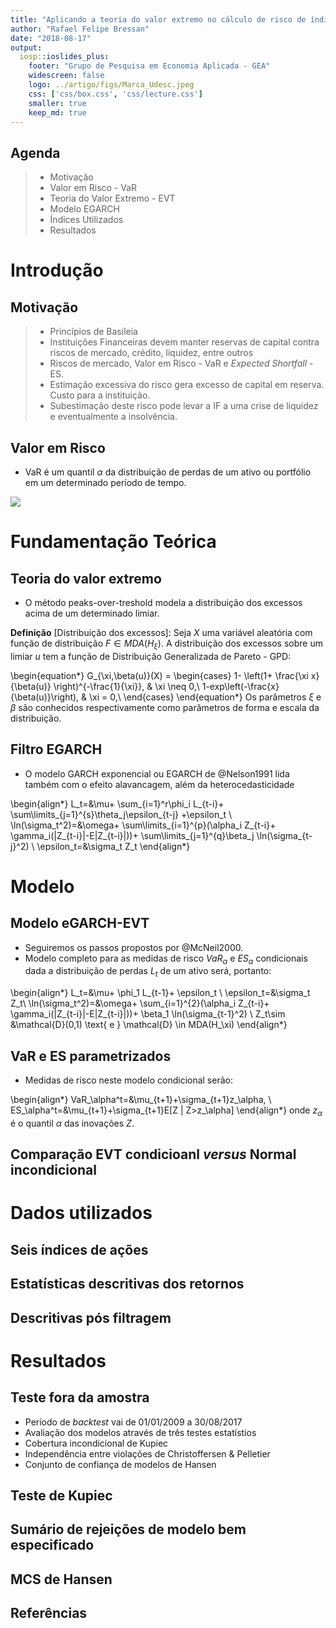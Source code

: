 ```yaml
---
title: "Aplicando a teoria do valor extremo no cálculo de risco de índices setoriais da Bovespa"
author: "Rafael Felipe Bressan"
date: "2018-08-17"
output:
  iosp::ioslides_plus:
    footer: "Grupo de Pesquisa em Economia Aplicada - GEA"
    widescreen: false
    logo: ../artigo/figs/Marca_Udesc.jpeg
    css: ['css/box.css', 'css/lecture.css']
    smaller: true
    keep_md: true
---
```




## Agenda

> - Motivação
> - Valor em Risco - VaR
> - Teoria do Valor Extremo - EVT
> - Modelo EGARCH
> - Índices Utilizados
> - Resultados

# Introdução

## Motivação 

> - Princípios de Basileia 
> - Instituições Financeiras devem manter reservas de capital contra riscos de mercado, crédito, liquidez, entre outros
> - Riscos de mercado,  Valor em Risco - VaR e *Expected Shortfall* - ES.
> - Estimação excessiva do risco gera excesso de capital em reserva. Custo para a instituição.
> - Subestimação deste risco pode levar a IF a uma crise de liquidez e eventualmente a insolvência.

## Valor em Risco

- VaR é um quantil $\alpha$ da distribuição de perdas de um ativo ou portfólio em um determinado período de tempo.


<div id = "var" class = " ">
<img src="apresentacao_iosp_files/figure-html/var-1.png" style="display: block; margin: auto;" />
</div>

# Fundamentação Teórica

## Teoria do valor extremo

- O método peaks-over-treshold modela a distribuição dos excessos acima de um determinado limiar.

**Definição** [Distribuição dos excessos]:
	Seja *X* uma variável aleatória com função de distribuição $F \in MDA(H_\xi)$. A distribuição dos excessos sobre um limiar *u* tem a função de Distribuição Generalizada de Pareto - GPD:

\begin{equation*}
  G_{\xi,\beta(u)}(X) = 
  \begin{cases}
    1- \left(1+ \frac{\xi x}{\beta(u)} \right)^{-\frac{1}{\xi}}, & \xi \neq 0,\\
    1-exp\left(-\frac{x}{\beta(u)}\right), & \xi = 0,\\
  \end{cases}
\end{equation*}
Os parâmetros $\xi$ e $\beta$ são conhecidos respectivamente como parâmetros de forma e escala da distribuição. 

## Filtro EGARCH

- O modelo GARCH exponencial ou EGARCH de @Nelson1991 lida também com o efeito alavancagem, além da heterocedasticidade

\begin{align*}
	L_t=&\mu+ \sum_{i=1}^r\phi_i L_{t-i}+ \sum\limits_{j=1}^{s}\theta_j\epsilon_{t-j} +\epsilon_t \\
	\ln(\sigma_t^2)=&\omega+ \sum\limits_{i=1}^{p}(\alpha_i Z_{t-i}+ \gamma_i(|Z_{t-i}|-E|Z_{t-i}|))+ \sum\limits_{j=1}^{q}\beta_j \ln(\sigma_{t-j}^2) \\
	\epsilon_t=&\sigma_t Z_t
\end{align*}

# Modelo

## Modelo eGARCH-EVT

- Seguiremos os passos propostos por @McNeil2000.
- Modelo completo para as medidas de risco $VaR_\alpha$ e $ES_\alpha$ condicionais dada a distribuição de perdas $L_t$ de um ativo será, portanto:

\begin{align*}
L_t=&\mu+ \phi_1 L_{t-1}+ \epsilon_t \\
\epsilon_t=&\sigma_t Z_t\\
\ln(\sigma_t^2)=&\omega+ \sum_{i=1}^{2}(\alpha_i Z_{t-i}+ \gamma_i(|Z_{t-i}|-E|Z_{t-i}|))+ \beta_1 \ln(\sigma_{t-1}^2) \\
Z_t\sim &\mathcal{D}(0,1) \text{ e } \mathcal{D} \in MDA(H_\xi)
\end{align*}

## VaR e ES parametrizados

- Medidas de risco neste modelo condicional serão:

\begin{align*}
VaR_\alpha^t=&\mu_{t+1}+\sigma_{t+1}z_\alpha, \\
ES_\alpha^t=&\mu_{t+1}+\sigma_{t+1}E[Z | Z>z_\alpha]
\end{align*}
onde $z_\alpha$ é o quantil $\alpha$ das inovações *Z*.

## Comparação EVT condicioanl _versus_ Normal incondicional

<!-- ![S&P500](./figs/artigo-sp500backtest) -->

# Dados utilizados

## Seis índices de ações

<!-- ![Retornos logarítimicos dos índices de ações](./figs/artigo-retornos_2_3.pdf) -->

## Estatísticas descritivas dos retornos

## Descritivas pós filtragem

<!-- \include(tables/artigo-tab-garchstats) -->

# Resultados

## Teste fora da amostra

- Período de _backtest_ vai de 01/01/2009 a 30/08/2017
- Avaliação dos modelos através de três testes estatístios
- Cobertura incondicional de Kupiec
- Independência entre violações de Christoffersen & Pelletier
- Conjunto de confiança de modelos de Hansen

## Teste de Kupiec

<!-- \include(tables/artigo-tab-varviol) -->

## Sumário de rejeições de modelo bem especificado

<!-- \include(tables/artigo-tab-vartest_suma) -->

## MCS de Hansen

<!-- \include(tables/artigo-tab-mcs) -->

## Referências

